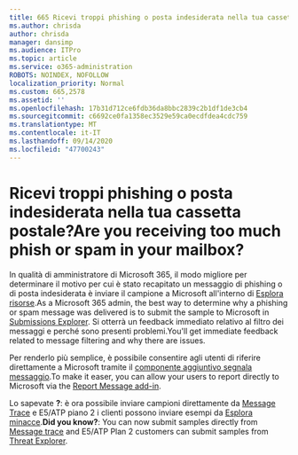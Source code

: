 ```yaml
---
title: 665 Ricevi troppi phishing o posta indesiderata nella tua cassetta postale?
ms.author: chrisda
author: chrisda
manager: dansimp
ms.audience: ITPro
ms.topic: article
ms.service: o365-administration
ROBOTS: NOINDEX, NOFOLLOW
localization_priority: Normal
ms.custom: 665,2578
ms.assetid: ''
ms.openlocfilehash: 17b31d712ce6fdb36da8bbc2839c2b1df1de3cb4
ms.sourcegitcommit: c6692ce0fa1358ec3529e59ca0ecdfdea4cdc759
ms.translationtype: MT
ms.contentlocale: it-IT
ms.lasthandoff: 09/14/2020
ms.locfileid: "47700243"
---
```

# <a name="are-you-receiving-too-much-phish-or-spam-in-your-mailbox"></a><span data-ttu-id="e9a90-102">Ricevi troppi phishing o posta indesiderata nella tua cassetta postale?</span><span class="sxs-lookup"><span data-stu-id="e9a90-102">Are you receiving too much phish or spam in your mailbox?</span></span>

<span data-ttu-id="e9a90-103">In qualità di amministratore di Microsoft 365, il modo migliore per determinare il motivo per cui è stato recapitato un messaggio di phishing o di posta indesiderata è inviare il campione a Microsoft all'interno di [Esplora risorse](https://protection.office.com/reportsubmission).</span><span class="sxs-lookup"><span data-stu-id="e9a90-103">As a Microsoft 365 admin, the best way to determine why a phishing or spam message was delivered is to submit the sample to Microsoft in [Submissions Explorer](https://protection.office.com/reportsubmission).</span></span> <span data-ttu-id="e9a90-104">Si otterrà un feedback immediato relativo al filtro dei messaggi e perché sono presenti problemi.</span><span class="sxs-lookup"><span data-stu-id="e9a90-104">You'll get immediate feedback related to message filtering and why there are issues.</span></span>

<span data-ttu-id="e9a90-105">Per renderlo più semplice, è possibile consentire agli utenti di riferire direttamente a Microsoft tramite il [componente aggiuntivo segnala messaggio](https://appsource.microsoft.com/product/office/WA104381180?src=office&tab=Overview).</span><span class="sxs-lookup"><span data-stu-id="e9a90-105">To make it easer, you can allow your users to report directly to Microsoft via the [Report Message add-in](https://appsource.microsoft.com/product/office/WA104381180?src=office&tab=Overview).</span></span>

<span data-ttu-id="e9a90-106">Lo sapevate **?**: è ora possibile inviare campioni direttamente da [Message Trace](https://protection.office.com/messagetrace) e E5/ATP piano 2 i clienti possono inviare esempi da [Esplora minacce](https://docs.microsoft.com/microsoft-365/security/office-365-security/threat-explorer).</span><span class="sxs-lookup"><span data-stu-id="e9a90-106">**Did you know?**: You can now submit samples directly from [Message trace](https://protection.office.com/messagetrace) and E5/ATP Plan 2 customers can submit samples from [Threat Explorer](https://docs.microsoft.com/microsoft-365/security/office-365-security/threat-explorer).</span></span>
